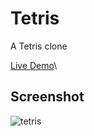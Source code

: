 # Tetris
A Tetris clone

[Live Demo](https://famous-queijadas-e79014.netlify.app/)\


## Screenshot
![tetris](https://user-images.githubusercontent.com/85205294/176978184-48384e6b-1cbf-4b0f-b719-cd9aaf45df45.PNG)
